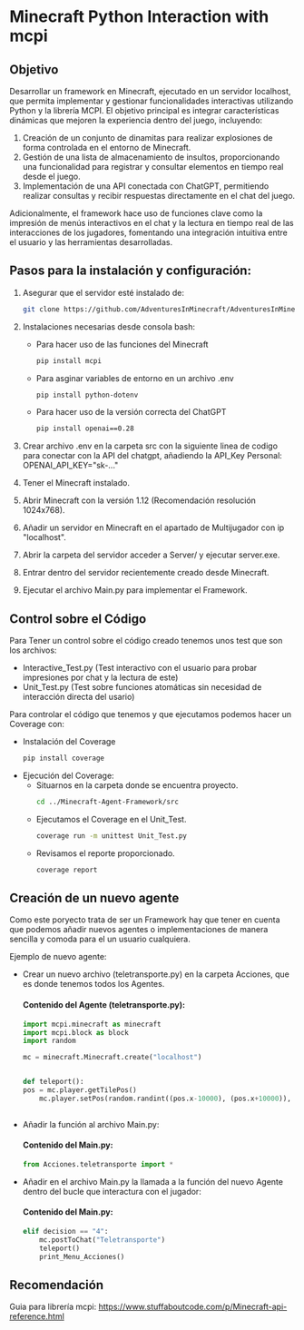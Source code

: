 # Minecraft Python Interaction with mcpi

## Objetivo
Desarrollar un framework en Minecraft, ejecutado en un servidor localhost, que permita implementar y gestionar funcionalidades interactivas utilizando Python y la librería MCPI. El objetivo principal es integrar características dinámicas que mejoren la experiencia dentro del juego, incluyendo:
1.	Creación de un conjunto de dinamitas para realizar explosiones de forma controlada en el entorno de Minecraft.
2.	Gestión de una lista de almacenamiento de insultos, proporcionando una funcionalidad para registrar y consultar elementos en tiempo real desde el juego.
3.	Implementación de una API conectada con ChatGPT, permitiendo realizar consultas y recibir respuestas directamente en el chat del juego.

Adicionalmente, el framework hace uso de funciones clave como la impresión de menús interactivos en el chat y la lectura en tiempo real de las interacciones de los jugadores, fomentando una integración intuitiva entre el usuario y las herramientas desarrolladas.

## Pasos para la instalación y configuración:

1. Asegurar que el servidor esté instalado de:
    ```bash
    git clone https://github.com/AdventuresInMinecraft/AdventuresInMinecraft-PC

2. Instalaciones necesarias desde consola bash: 
    - Para hacer uso de las funciones del Minecraft
        ```bash
        pip install mcpi
    - Para asginar variables de entorno en un archivo .env
        ```bash
        pip install python-dotenv
    - Para hacer uso de la versión correcta del ChatGPT
        ```bash
        pip install openai==0.28

3. Crear archivo .env en la carpeta src con la siguiente linea de codigo para conectar con la API del chatgpt, añadiendo la API_Key Personal:
    OPENAI_API_KEY="sk-..."

4. Tener el Minecraft instalado.
5. Abrir Minecraft con la versión 1.12 (Recomendación resolución 1024x768).
6. Añadir un servidor en Minecraft en el apartado de Multijugador con ip "localhost".
7. Abrir la carpeta del servidor acceder a Server/ y ejecutar server.exe.
8. Entrar dentro del servidor recientemente creado desde Minecraft.
9. Ejecutar el archivo Main.py para implementar el Framework.


## Control sobre el Código

Para Tener un control sobre el código creado tenemos unos test que son los archivos:
- Interactive_Test.py  (Test interactivo con el usuario para probar impresiones por chat y la lectura de este) 
- Unit_Test.py         (Test sobre funciones atomáticas sin necesidad de interacción directa del usario)


Para controlar el código que tenemos y que ejecutamos podemos hacer un Coverage con:
- Instalación del Coverage 
    ```bash
    pip install coverage 
- Ejecución del Coverage:
    - Situarnos en la carpeta donde se encuentra proyecto.
        ```bash
        cd ../Minecraft-Agent-Framework/src
    - Ejecutamos el Coverage en el Unit_Test.
        ```bash
        coverage run -m unittest Unit_Test.py
    - Revisamos el reporte proporcionado.
        ```bash
        coverage report

## Creación de un nuevo agente 

Como este poryecto trata de ser un Framework hay que tener en cuenta que podemos añadir nuevos agentes o implementaciones de manera sencilla
y comoda para el un usuario cualquiera.

Ejemplo de nuevo agente:
- Crear un nuevo archivo (teletransporte.py) en la carpeta Acciones, que es donde tenemos todos los Agentes.
    #### **Contenido del Agente (teletransporte.py):**
    ```python
    import mcpi.minecraft as minecraft
    import mcpi.block as block
    import random

    mc = minecraft.Minecraft.create("localhost")


    def teleport():
    pos = mc.player.getTilePos()
        mc.player.setPos(random.randint((pos.x-10000), (pos.x+10000)), pos.y, random.randint((pos.z-10000), (pos.z+10000)))
        
- Añadir la función al archivo Main.py: 
    #### **Contenido del Main.py:**
    ```python
    from Acciones.teletransporte import *

- Añadir en el archivo Main.py la llamada a la función del nuevo Agente dentro del bucle que interactura con el jugador: 
    #### **Contenido del Main.py:**
    ```python
    elif decision == "4":
        mc.postToChat("Teletransporte")
        teleport()
        print_Menu_Acciones()

## Recomendación

Guia para librería mcpi:
https://www.stuffaboutcode.com/p/Minecraft-api-reference.html

